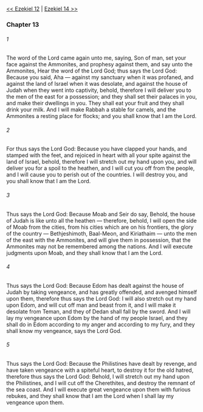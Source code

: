 [<< Ezekiel 12](Ezekiel%2012.md)  |  [Ezekiel 14 >>](Ezekiel%2014.md)

### Chapter 13
###### 1
The word of the Lord came again unto me, saying, Son of man, set your face against the Ammonites, and prophesy against them, and say unto the Ammonites, Hear the word of the Lord God; thus says the Lord God: Because you said, Aha — against my sanctuary when it was profaned, and against the land of Israel when it was desolate, and against the house of Judah when they went into captivity, behold, therefore I will deliver you to the men of the east for a possession; and they shall set their palaces in you, and make their dwellings in you. They shall eat your fruit and they shall drink your milk. And I will make Rabbah a stable for camels, and the Ammonites a resting place for flocks; and you shall know that I am the Lord.

###### 2
For thus says the Lord God: Because you have clapped your hands, and stamped with the feet, and rejoiced in heart with all your spite against the land of Israel, behold, therefore I will stretch out my hand upon you, and will deliver you for a spoil to the heathen, and I will cut you off from the people, and I will cause you to perish out of the countries. I will destroy you, and you shall know that I am the Lord.

###### 3
Thus says the Lord God: Because Moab and Seir do say, Behold, the house of Judah is like unto all the heathen — therefore, behold, I will open the side of Moab from the cities, from his cities which are on his frontiers, the glory of the country — Bethjeshimoth, Baal-Meon, and Kiriathaim — unto the men of the east with the Ammonites, and will give them in possession, that the Ammonites may not be remembered among the nations. And I will execute judgments upon Moab, and they shall know that I am the Lord.

###### 4
Thus says the Lord God: Because Edom has dealt against the house of Judah by taking vengeance, and has greatly offended, and avenged himself upon them, therefore thus says the Lord God: I will also stretch out my hand upon Edom, and will cut off man and beast from it, and I will make it desolate from Teman, and they of Dedan shall fall by the sword. And I will lay my vengeance upon Edom by the hand of my people Israel, and they shall do in Edom according to my anger and according to my fury, and they shall know my vengeance, says the Lord God.

###### 5
Thus says the Lord God: Because the Philistines have dealt by revenge, and have taken vengeance with a spiteful heart, to destroy it for the old hatred, therefore thus says the Lord God: Behold, I will stretch out my hand upon the Philistines, and I will cut off the Cherethites, and destroy the remnant of the sea coast. And I will execute great vengeance upon them with furious rebukes, and they shall know that I am the Lord when I shall lay my vengeance upon them.